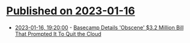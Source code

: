 # [Published on 2023-01-16](index.md)

* [2023-01-16, 19:20:00](https://news.slashdot.org/story/23/01/16/1723202/basecamp-details-obscene-32-million-bill-that-prompted-it-to-quit-the-cloud?utm_source=rss1.0mainlinkanon&utm_medium=feed) - [Basecamp Details 'Obscene' $3.2 Million Bill That Prompted It To Quit the Cloud](https://news.slashdot.org/story/23/01/16/1723202/basecamp-details-obscene-32-million-bill-that-prompted-it-to-quit-the-cloud?utm_source=rss1.0mainlinkanon&utm_medium=feed)
